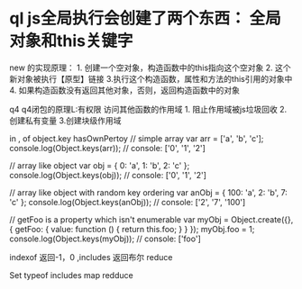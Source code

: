 # ql js全局执行会创建了两个东西： 全局对象和this关键字

  new 的实现原理：
      1. 创建一个空对象，构造函数中的this指向这个空对象
      2. 这个新对象被执行【原型】链接
      3.执行这个构造函数，属性和方法的this引用的对象中
      4. 如果构造函数没有返回其他对象，否则，返回构造函数中的对象



q4  q4闭包的原理L:有权限 访问其他函数的作用域
     1. 阻止作用域被js垃圾回收
     2.创建私有变量
     3.创建块级作用域

in , of object.key hasOwnPertoy
// simple array
var arr = ['a', 'b', 'c'];
console.log(Object.keys(arr)); // console: ['0', '1', '2']

// array like object
var obj = { 0: 'a', 1: 'b', 2: 'c' };
console.log(Object.keys(obj)); // console: ['0', '1', '2']

// array like object with random key ordering
var anObj = { 100: 'a', 2: 'b', 7: 'c' };
console.log(Object.keys(anObj)); // console: ['2', '7', '100']

// getFoo is a property which isn't enumerable
var myObj = Object.create({}, {
  getFoo: {
    value: function () { return this.foo; }
  } 
});
myObj.foo = 1;
console.log(Object.keys(myObj)); // console: ['foo']


indexof 返回-1，0  ,includes 返回布尔 
reduce

Set typeof includes map redduce

